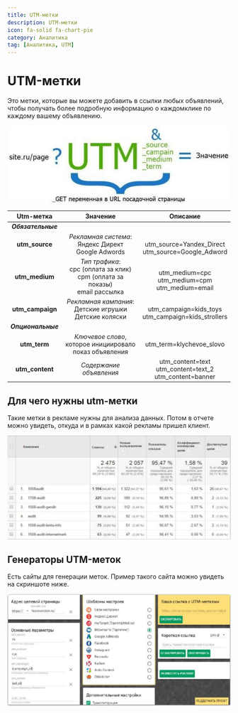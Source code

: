 ```yaml
---
title: UTM-метки
description: UTM-метки
icon: fa-solid fa-chart-pie
category: Аналитика
tag: [Аналитика, UTM]
---
```


# UTM-метки

Это метки, которые вы можете добавить в ссылки любых объявлений, чтобы получать более подробную информацию о каждомклике по каждому вашему объявлению.

![Картинка](./utm-1.png)

| Utm-метка | Значение| Описание|
| :--: | :--: | :--:|
| ***Обязательные*** |
| **utm_source** | _Рекламная система_: <br /> Яндекс Директ <br /> Google Adwords | <br/>utm_source=Yandex_Direct <br/> utm_source=Google_Adword |
| **utm_medium** | _Тип трафика_: <br /> cpc (оплата за клик) <br /> cpm (оплата за показы)<br /> email рассылка | <br />utm_medium=cpc<br /> utm_medium=cpm<br /> utm_medium=email |
| **utm_campaign** | _Рекламная кампания_:<br />Детские игрушки<br />Детские коляски | <br />utm_campaign=kids_toys<br /> utm_campaign=kids_strollers |
| ***Опциональные*** |
| **utm_term** | _Ключевое слово_, которое инициировало показ объявления | utm_term=klychevoe_slovo |
| **utm_content** | _Содержание объявления_ | utm_content=text <br/> utm_content=text_2 <br/> utm_content=banner |

## Для чего нужны utm-метки

Такие метки в рекламе нужны для анализа данных. Потом в отчете можно увидеть, откуда и в рамках какой рекламы пришел клиент.

![Пример сайта](./utm-2.png)

## Генераторы UTM-меток

Есть сайты для генерации меток. Пример такого сайта можно увидеть на скриншоте ниже.

![Пример сайта](./utm-3.png)
